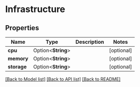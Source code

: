 # Infrastructure

## Properties

Name | Type | Description | Notes
------------ | ------------- | ------------- | -------------
**cpu** | Option<**String**> |  | [optional]
**memory** | Option<**String**> |  | [optional]
**storage** | Option<**String**> |  | [optional]

[[Back to Model list]](../README.md#documentation-for-models) [[Back to API list]](../README.md#documentation-for-api-endpoints) [[Back to README]](../README.md)



